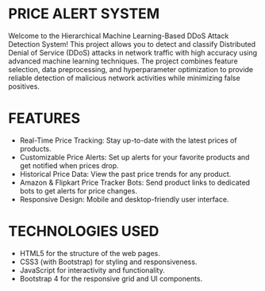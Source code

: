 # PRICE ALERT SYSTEM
Welcome to the Hierarchical Machine Learning-Based DDoS Attack Detection System! This project allows you to detect and classify Distributed Denial of Service (DDoS) attacks in network traffic with high accuracy using advanced machine learning techniques.
The project combines feature selection, data preprocessing, and hyperparameter optimization to provide reliable detection of malicious network activities while minimizing false positives.
# FEATURES
- Real-Time Price Tracking: Stay up-to-date with the latest prices of products.
- Customizable Price Alerts: Set up alerts for your favorite products and get notified when prices drop.
- Historical Price Data: View the past price trends for any product.
- Amazon & Flipkart Price Tracker Bots: Send product links to dedicated bots to get alerts for price changes.
- Responsive Design: Mobile and desktop-friendly user interface.
# TECHNOLOGIES USED
- HTML5 for the structure of the web pages.
- CSS3 (with Bootstrap) for styling and responsiveness.
- JavaScript for interactivity and functionality.
- Bootstrap 4 for the responsive grid and UI components.

